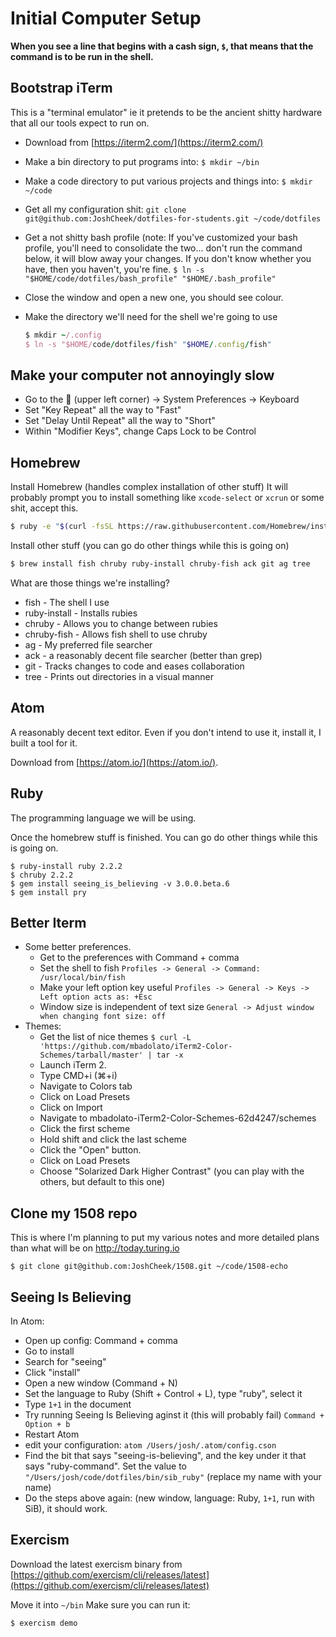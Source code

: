 Initial Computer Setup
======================

**When you see a line that begins with a cash sign, `$`, that means that the command is to be run in the shell.**

Bootstrap iTerm
---------------

This is a "terminal emulator" ie it pretends to be the ancient
shitty hardware that all our tools expect to run on.

* Download from [https://iterm2.com/](https://iterm2.com/)
* Make a bin directory to put programs into: `$ mkdir ~/bin`
* Make a code directory to put various projects and things into: `$ mkdir ~/code`
* Get all my configuration shit: `git clone git@github.com:JoshCheek/dotfiles-for-students.git ~/code/dotfiles`
* Get a not shitty bash profile (note: If you've customized your bash profile, you'll need to consolidate the two...
  don't run the command below, it will blow away your changes. If you don't know whether you have, then you haven't, you're fine.
  `$ ln -s "$HOME/code/dotfiles/bash_profile" "$HOME/.bash_profile"`
* Close the window and open a new one, you should see colour.
* Make the directory we'll need for the shell we're going to use

  ```ruby
  $ mkdir ~/.config
  $ ln -s "$HOME/code/dotfiles/fish" "$HOME/.config/fish"
  ```

Make your computer not annoyingly slow
---------------------------------------

* Go to the  (upper left corner) -> System Preferences -> Keyboard
* Set "Key Repeat" all the way to "Fast"
* Set "Delay Until Repeat" all the way to "Short"
* Within "Modifier Keys", change Caps Lock to be Control

Homebrew
--------

Install Homebrew (handles complex installation of other stuff)
It will probably prompt you to install something like `xcode-select` or `xcrun` or some shit, accept this.

```sh
$ ruby -e "$(curl -fsSL https://raw.githubusercontent.com/Homebrew/install/master/install)"
```

Install other stuff (you can go do other things while this is going on)

```sh
$ brew install fish chruby ruby-install chruby-fish ack git ag tree
```


What are those things we're installing?

* fish         - The shell I use
* ruby-install - Installs rubies
* chruby       - Allows you to change between rubies
* chruby-fish  - Allows fish shell to use chruby
* ag           - My preferred file searcher
* ack          - a reasonably decent file searcher (better than grep)
* git          - Tracks changes to code and eases collaboration
* tree         - Prints out directories in a visual manner


Atom
----

A reasonably decent text editor.
Even if you don't intend to use it, install it, I built a tool for it.

Download from [https://atom.io/](https://atom.io/).


Ruby
----

The programming language we will be using.

Once the homebrew stuff is finished.
You can go do other things while this is going on.

```
$ ruby-install ruby 2.2.2
$ chruby 2.2.2
$ gem install seeing_is_believing -v 3.0.0.beta.6
$ gem install pry
```


Better Iterm
------------

* Some better preferences.
  * Get to the preferences with Command + comma
  * Set the shell to fish `Profiles -> General -> Command: /usr/local/bin/fish`
  * Make your left option key useful `Profiles -> General -> Keys -> Left option acts as: +Esc`
  * Window size is independent of text size `General -> Adjust window when changing font size: off`
* Themes:
  * Get the list of nice themes
    `$ curl -L 'https://github.com/mbadolato/iTerm2-Color-Schemes/tarball/master' | tar -x`
  * Launch iTerm 2.
  * Type CMD+i (⌘+i)
  * Navigate to Colors tab
  * Click on Load Presets
  * Click on Import
  * Navigate to mbadolato-iTerm2-Color-Schemes-62d4247/schemes
  * Click the first scheme
  * Hold shift and click the last scheme
  * Click the "Open" button.
  * Click on Load Presets
  * Choose "Solarized Dark Higher Contrast" (you can play with the others, but default to this one)

Clone my 1508 repo
------------------

This is where I'm planning to put my various notes and more detailed plans than what will be on http://today.turing.io

```
$ git clone git@github.com:JoshCheek/1508.git ~/code/1508-echo
```

Seeing Is Believing
-------------------

In Atom:

* Open up config: Command + comma
* Go to install
* Search for "seeing"
* Click "install"
* Open a new window (Command + N)
* Set the language to Ruby (Shift + Control + L), type "ruby", select it
* Type `1+1` in the document
* Try running Seeing Is Believing aginst it (this will probably fail) `Command + Option + b`
* Restart Atom
* edit your configuration: `atom /Users/josh/.atom/config.cson`
* Find the bit that says "seeing-is-believing", and the key under it that says "ruby-command".
  Set the value to `"/Users/josh/code/dotfiles/bin/sib_ruby"`
  (replace my name with your name)
* Do the steps above again: (new window, language: Ruby, `1+1`, run with SiB), it should work.

Exercism
--------

Download the latest exercism binary from [https://github.com/exercism/cli/releases/latest](https://github.com/exercism/cli/releases/latest)

Move it into `~/bin`
Make sure you can run it:

```sh
$ exercism demo
```
